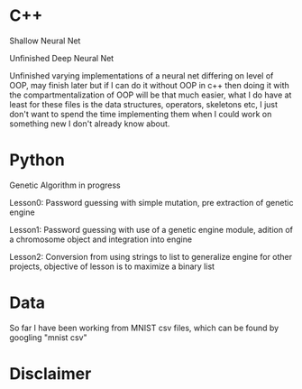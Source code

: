 # C++

Shallow Neural Net

Unfinished Deep Neural Net

Unfinished varying implementations of a neural net differing on level of OOP, may finish later but if I can do it without OOP in c++ then
doing it with the compartmentalization of OOP will be that much easier, what I do have at least for these files is the data structures, operators, skeletons etc, I just don't want to spend the time implementing them when I could work on something new I don't already know about. 

# Python

Genetic Algorithm in progress
  
  Lesson0: Password guessing with simple mutation, pre extraction of genetic engine
  
  Lesson1: Password guessing with use of a genetic engine module, adition of a chromosome object and integration into engine
  
  Lesson2: Conversion from using strings to list to generalize engine for other projects, objective of lesson is to maximize a binary list

# Data

So far I have been working from MNIST csv files, which can be found by googling "mnist csv"


# Disclaimer

